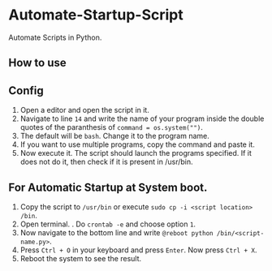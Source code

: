 # Automate-Startup-Script
Automate Scripts in Python.

## How to use

## Config
1. Open a editor and open the script in it.
2. Navigate to line `14` and write the name of your program inside the double quotes of the paranthesis of `command = os.system("")`.
3. The default will be `bash`. Change it to the program name.
4. If you want to use multiple programs, copy the command and paste it.
5. Now execute it. The script should launch the programs specified.
   If it does not do it, then check if it is present in /usr/bin.

## For Automatic Startup at System boot.
1. Copy the script to `/usr/bin` or execute `sudo cp -i <script location> /bin`.
2. Open terminal.
. Do `crontab -e` and choose option `1`.
3. Now navigate to the bottom line and write `@reboot python /bin/<script-name.py>`.
4. Press `Ctrl + O` in your keyboard and press `Enter`. Now press `Ctrl + X`.
5. Reboot the system to see the result.   
